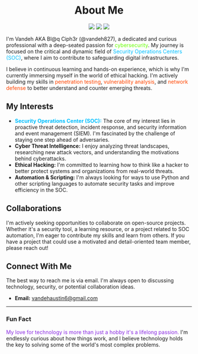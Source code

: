 <h1 align="center">About Me</h1>
<p align="center">
  <img src="https://img.shields.io/badge/Security_Enthusiast-228B22?style=for-the-badge">
  <img src="https://img.shields.io/badge/Ethical_Hacking-000000?style=for-the-badge&logo=kalilinux&logoColor=white">
  <img src="https://img.shields.io/badge/SOC-314049?style=for-the-badge">
</p>

I'm Vandeh AKA Bl@q Ciph3r (@vandeh827), a dedicated and curious professional with a deep-seated passion for <span style="color:#66ff00;">cybersecurity</span>. My journey is focused on the critical and dynamic field of <span style="color: #00bfff;">Security Operations Centers (SOC)</span>, where I aim to contribute to safeguarding digital infrastructures.

I believe in continuous learning and hands-on experience, which is why I'm currently immersing myself in the world of ethical hacking. I'm actively building my skills in <span style="color:#ff4500;">penetration testing</span>, <span style="color:#ff4500;">vulnerability analysis</span>, and <span style="color:#ff4500;">network defense</span> to better understand and counter emerging threats.

## My Interests

- **<span style="color:#00bfff;">Security Operations Center (SOC):</span>** The core of my interest lies in proactive threat detection, incident response, and security information and event management (SIEM). I'm fascinated by the challenge of staying one step ahead of adversaries.
- **Cyber Threat Intelligence:** I enjoy analyzing threat landscapes, researching new attack vectors, and understanding the motivations behind cyberattacks.
- **Ethical Hacking:** I'm committed to learning how to think like a hacker to better protect systems and organizations from real-world threats.
- **Automation & Scripting:** I'm always looking for ways to use Python and other scripting languages to automate security tasks and improve efficiency in the SOC.

## Collaborations

I'm actively seeking opportunities to collaborate on open-source projects. Whether it's a security tool, a learning resource, or a project related to SOC automation, I'm eager to contribute my skills and learn from others. If you have a project that could use a motivated and detail-oriented team member, please reach out!

## Connect With Me

The best way to reach me is via email. I'm always open to discussing technology, security, or potential collaboration ideas.

- **Email:** vandehaustin6@gmail.com

---

### Fun Fact
<span style="color:#8a2be2;">My love for technology is more than just a hobby it's a lifelong passion.</span> I'm endlessly curious about how things work, and I believe technology holds the key to solving some of the world's most complex problems.
